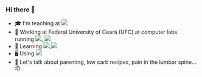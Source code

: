### Hi there 👋

- :mortar_board: I'm teaching at [![](https://img.shields.io/badge/Udemy-000000?style=for-the-badge&logo=udemy&style=flat?link=https://www.udemy.com/user/emanoel-carvalho-lopes&link=https://www.udemy.com/user/emanoel-carvalho-lopes)]()
- :briefcase: Working at Federal University of Ceará (UFC) at computer labs running [![](https://img.shields.io/badge/MacOS-000000?style=for-the-badge&logo=apple&style=flat)](), [![](https://img.shields.io/badge/Windows-000000?style=for-the-badge&logo=windows&style=flat)]()
- 🌱 Learning [![](https://img.shields.io/badge/Ansible-000000?style=for-the-badge&logo=ansible&style=flat)](),[![](https://img.shields.io/badge/Docker-000000?style=for-the-badge&logo=docker&style=flat)]()
- 🖥️ Using [![](https://img.shields.io/badge/MXLinux-000000?style=for-the-badge&logo=mxlinux&style=flat)]()
- 💬 Let's talk about parenting, low carb recipes, pain in the lumbar spine... :D
